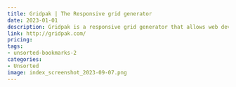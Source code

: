 ```yaml
---
title: Gridpak | The Responsive grid generator
date: 2023-01-01
description: Gridpak is a responsive grid generator that allows web developers and designers to create custom grid layouts quickly and easily.
link: http://gridpak.com/
pricing: 
tags: 
- unsorted-bookmarks-2 
categories: 
- Unsorted 
image: index_screenshot_2023-09-07.png
---
```

